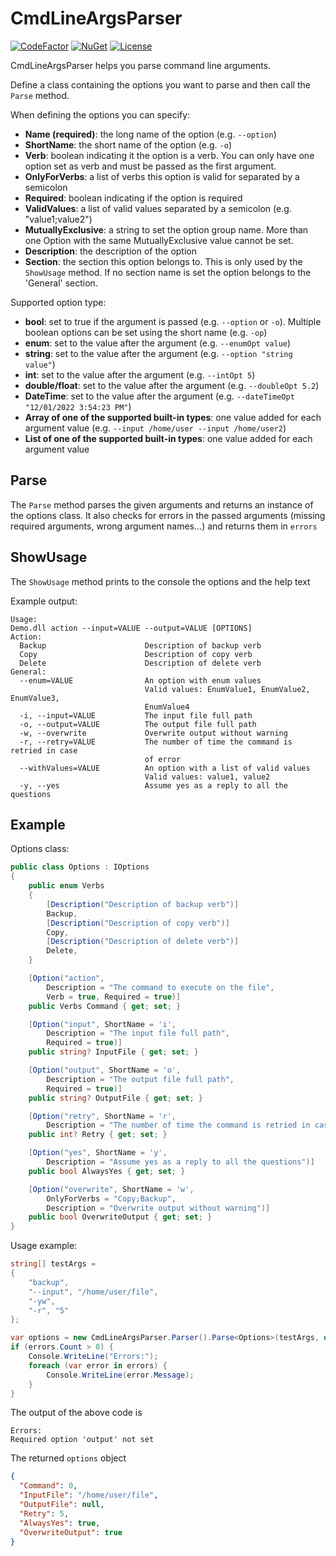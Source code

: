 # CmdLineArgsParser
[![CodeFactor](https://www.codefactor.io/repository/github/sakya/cmdlineargsparser/badge)](https://www.codefactor.io/repository/github/sakya/cmdlineargsparser)
[![NuGet](https://img.shields.io/nuget/v/cmdlineargsparser.svg)](https://www.nuget.org/packages/CmdLineArgsParser/)
[![License](https://img.shields.io/github/license/sakya/cmdlineargsparser)](https://github.com/sakya/cmdlineargsparser/blob/master/LICENSE)

CmdLineArgsParser helps you parse command line arguments.

Define a class containing the options you want to parse and then call the `Parse` method.

When defining the options you can specify:
- **Name (required)**: the long name of the option (e.g. `--option`)
- **ShortName**: the short name of the option (e.g. `-o`)
- **Verb**: boolean indicating it the option is a verb. You can only have one option set as verb and must be passed as the first argument.
- **OnlyForVerbs**: a list of verbs this option is valid for separated by a semicolon 
- **Required**: boolean indicating if the option is required
- **ValidValues**: a list of valid values separated by a semicolon (e.g. "value1;value2")
- **MutuallyExclusive**: a string to set the option group name. More than one Option with the same MutuallyExclusive value cannot be set.
- **Description**: the description of the option
- **Section**: the section this option belongs to. This is only used by the `ShowUsage` method. If no section name is set the option belongs to the 'General' section.

Supported option type:
- **bool**: set to true if the argument is passed (e.g. `--option` or `-o`). Multiple boolean options can be set using the short name (e.g. `-op`)
- **enum**: set to the value after the argument (e.g. `--enumOpt value`)
- **string**: set to the value after the argument (e.g. `--option "string value"`)
- **int**: set to the value after the argument (e.g. `--intOpt 5`)
- **double/float**: set to the value after the argument (e.g. `--doubleOpt 5.2`)
- **DateTime**: set to the value after the argument (e.g. `--dateTimeOpt "12/01/2022 3:54:23 PM"`)
- **Array of one of the supported built-in types**: one value added for each argument value (e.g. `--input /home/user --input /home/user2`)
- **List of one of the supported built-in types**: one value added for each argument value

## Parse
The `Parse` method parses the given arguments and returns an instance of the options class. 
It also checks for errors in the passed arguments (missing required arguments, wrong argument names...) and returns them in `errors`

## ShowUsage
The `ShowUsage` method prints to the console the options and the help text

Example output:
```
Usage:
Demo.dll action --input=VALUE --output=VALUE [OPTIONS]
Action:
  Backup                      Description of backup verb
  Copy                        Description of copy verb
  Delete                      Description of delete verb
General:
  --enum=VALUE                An option with enum values
                              Valid values: EnumValue1, EnumValue2, EnumValue3,
                              EnumValue4
  -i, --input=VALUE           The input file full path
  -o, --output=VALUE          The output file full path
  -w, --overwrite             Overwrite output without warning
  -r, --retry=VALUE           The number of time the command is retried in case
                              of error
  --withValues=VALUE          An option with a list of valid values
                              Valid values: value1, value2
  -y, --yes                   Assume yes as a reply to all the questions
```

## Example
Options class:
```csharp
public class Options : IOptions
{
    public enum Verbs
    {
        [Description("Description of backup verb")]
        Backup,
        [Description("Description of copy verb")]
        Copy,
        [Description("Description of delete verb")]
        Delete,
    }

    [Option("action",
        Description = "The command to execute on the file",
        Verb = true, Required = true)]
    public Verbs Command { get; set; }

    [Option("input", ShortName = 'i',
        Description = "The input file full path",
        Required = true)]
    public string? InputFile { get; set; }

    [Option("output", ShortName = 'o',
        Description = "The output file full path",
        Required = true)]
    public string? OutputFile { get; set; }

    [Option("retry", ShortName = 'r',
        Description = "The number of time the command is retried in case of error")]
    public int? Retry { get; set; }

    [Option("yes", ShortName = 'y',
        Description = "Assume yes as a reply to all the questions")]
    public bool AlwaysYes { get; set; }

    [Option("overwrite", ShortName = 'w',
        OnlyForVerbs = "Copy;Backup",
        Description = "Overwrite output without warning")]
    public bool OverwriteOutput { get; set; }
}
```

Usage example:
```csharp
string[] testArgs =
{
    "backup",
    "--input", "/home/user/file",
    "-yw",
    "-r", "5"
};

var options = new CmdLineArgsParser.Parser().Parse<Options>(testArgs, out var errors);
if (errors.Count > 0) {
    Console.WriteLine("Errors:");
    foreach (var error in errors) {
        Console.WriteLine(error.Message);
    }
}
```

The output of the above code is
```
Errors:
Required option 'output' not set
```
The returned `options` object
```json
{
  "Command": 0,
  "InputFile": "/home/user/file",
  "OutputFile": null,
  "Retry": 5,
  "AlwaysYes": true,
  "OverwriteOutput": true
}
```
